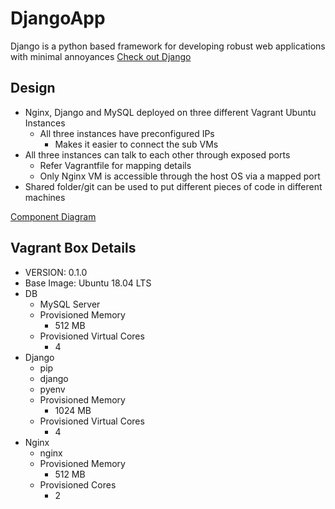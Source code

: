# DjangoApp
Django is a python based framework for developing robust web applications with minimal annoyances
[Check out Django](https://www.djangoproject.com/)

## Design
- Nginx, Django and MySQL deployed on three different Vagrant Ubuntu Instances
  - All three instances have preconfigured IPs
    - Makes it easier to connect the sub VMs
- All three instances can talk to each other through exposed ports
  - Refer Vagrantfile for mapping details
  - Only Nginx VM is accessible through the host OS via a mapped port
- Shared folder/git can be used to put different pieces of code in different machines

[Component Diagram](/design/DjangoAppComponentDig.png?raw=true "Nginx Django MySQL")
## Vagrant Box Details
  - VERSION: 0.1.0
  - Base Image: Ubuntu 18.04 LTS 
  - DB
    - MySQL Server 
    - Provisioned Memory 
      - 512 MB
    - Provisioned Virtual Cores 
      - 4 
  - Django 
    - pip 
    - django 
    - pyenv 
    - Provisioned Memory 
      - 1024 MB
    - Provisioned Virtual Cores 
      - 4
  - Nginx 
    - nginx 
    - Provisioned Memory
      - 512 MB 
    - Provisioned Cores 
      - 2 